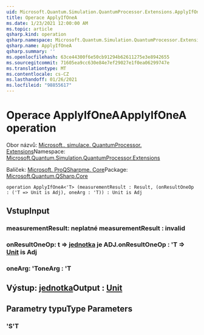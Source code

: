 ```yaml
---
uid: Microsoft.Quantum.Simulation.QuantumProcessor.Extensions.ApplyIfOneA
title: Operace ApplyIfOneA
ms.date: 1/23/2021 12:00:00 AM
ms.topic: article
qsharp.kind: operation
qsharp.namespace: Microsoft.Quantum.Simulation.QuantumProcessor.Extensions
qsharp.name: ApplyIfOneA
qsharp.summary: ''
ms.openlocfilehash: 63ce44300f6e50cb91294b62611275e3e8942655
ms.sourcegitcommit: 71605ea9cc630e84e7ef29027e1f0ea06299747e
ms.translationtype: MT
ms.contentlocale: cs-CZ
ms.lasthandoff: 01/26/2021
ms.locfileid: "98855617"
---
```

# <a name="applyifonea-operation"></a><span data-ttu-id="bcde2-102">Operace ApplyIfOneA</span><span class="sxs-lookup"><span data-stu-id="bcde2-102">ApplyIfOneA operation</span></span>

<span data-ttu-id="bcde2-103">Obor názvů: [Microsoft.. simulace. QuantumProcessor. Extensions](xref:Microsoft.Quantum.Simulation.QuantumProcessor.Extensions)</span><span class="sxs-lookup"><span data-stu-id="bcde2-103">Namespace: [Microsoft.Quantum.Simulation.QuantumProcessor.Extensions](xref:Microsoft.Quantum.Simulation.QuantumProcessor.Extensions)</span></span>

<span data-ttu-id="bcde2-104">Balíček: [Microsoft. ProQSharpme. Core](https://nuget.org/packages/Microsoft.Quantum.QSharp.Core)</span><span class="sxs-lookup"><span data-stu-id="bcde2-104">Package: [Microsoft.Quantum.QSharp.Core](https://nuget.org/packages/Microsoft.Quantum.QSharp.Core)</span></span>




```qsharp
operation ApplyIfOneA<'T> (measurementResult : Result, (onResultOneOp : ('T => Unit is Adj), oneArg : 'T)) : Unit is Adj
```


## <a name="input"></a><span data-ttu-id="bcde2-105">Vstup</span><span class="sxs-lookup"><span data-stu-id="bcde2-105">Input</span></span>

### <a name="measurementresult--__invalidresult__"></a><span data-ttu-id="bcde2-106">measurementResult: __neplatné <Result>__</span><span class="sxs-lookup"><span data-stu-id="bcde2-106">measurementResult : __invalid<Result>__</span></span>




### <a name="onresultoneop--t--unit--is-adj"></a><span data-ttu-id="bcde2-107">onResultOneOp: t => [jednotka](xref:microsoft.quantum.lang-ref.unit)  je ADJ.</span><span class="sxs-lookup"><span data-stu-id="bcde2-107">onResultOneOp : 'T => [Unit](xref:microsoft.quantum.lang-ref.unit)  is Adj</span></span>




### <a name="onearg--t"></a><span data-ttu-id="bcde2-108">oneArg: 'T</span><span class="sxs-lookup"><span data-stu-id="bcde2-108">oneArg : 'T</span></span>





## <a name="output--unit"></a><span data-ttu-id="bcde2-109">Výstup: [jednotka](xref:microsoft.quantum.lang-ref.unit)</span><span class="sxs-lookup"><span data-stu-id="bcde2-109">Output : [Unit](xref:microsoft.quantum.lang-ref.unit)</span></span>



## <a name="type-parameters"></a><span data-ttu-id="bcde2-110">Parametry typu</span><span class="sxs-lookup"><span data-stu-id="bcde2-110">Type Parameters</span></span>

### <a name="t"></a><span data-ttu-id="bcde2-111">'S</span><span class="sxs-lookup"><span data-stu-id="bcde2-111">'T</span></span>


